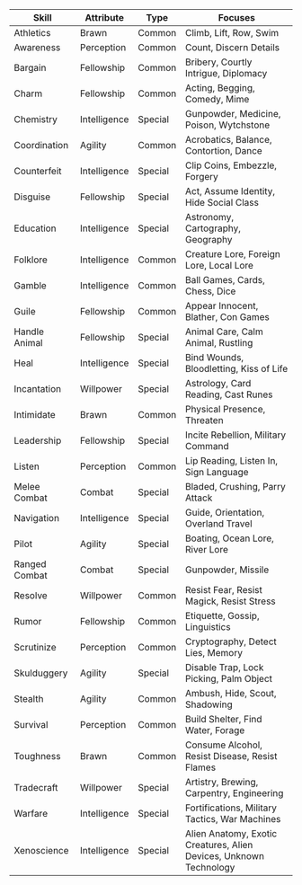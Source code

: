 | Skill         | Attribute    | Type    | Focuses                                                            |
| ------------- | ------------ | ------- | ------------------------------------------------------------------ |
| Athletics     | Brawn        | Common  | Climb, Lift, Row, Swim                                             |
| Awareness     | Perception   | Common  | Count, Discern Details                                             |
| Bargain       | Fellowship   | Common  | Bribery, Courtly Intrigue, Diplomacy                               |
| Charm         | Fellowship   | Common  | Acting, Begging, Comedy, Mime                                      |
| Chemistry     | Intelligence | Special | Gunpowder, Medicine, Poison, Wytchstone                            |
| Coordination  | Agility      | Common  | Acrobatics, Balance, Contortion, Dance                             |
| Counterfeit   | Intelligence | Special | Clip Coins, Embezzle, Forgery                                      |
| Disguise      | Fellowship   | Special | Act, Assume Identity, Hide Social Class                            |
| Education     | Intelligence | Special | Astronomy, Cartography, Geography                                  |
| Folklore      | Intelligence | Common  | Creature Lore, Foreign Lore, Local Lore                            |
| Gamble        | Intelligence | Common  | Ball Games, Cards, Chess, Dice                                     |
| Guile         | Fellowship   | Common  | Appear Innocent, Blather, Con Games                                |
| Handle Animal | Fellowship   | Special | Animal Care, Calm Animal, Rustling                                 |
| Heal          | Intelligence | Special | Bind Wounds, Bloodletting, Kiss of Life                            |
| Incantation   | Willpower    | Special | Astrology, Card Reading, Cast Runes                                |
| Intimidate    | Brawn        | Common  | Physical Presence, Threaten                                        |
| Leadership    | Fellowship   | Special | Incite Rebellion, Military Command                                 |
| Listen        | Perception   | Common  | Lip Reading, Listen In, Sign Language                              |
| Melee Combat  | Combat       | Special | Bladed, Crushing, Parry Attack                                     |
| Navigation    | Intelligence | Special | Guide, Orientation, Overland Travel                                |
| Pilot         | Agility      | Special | Boating, Ocean Lore, River Lore                                    |
| Ranged Combat | Combat       | Special | Gunpowder, Missile                                                 |
| Resolve       | Willpower    | Common  | Resist Fear, Resist Magick, Resist Stress                          |
| Rumor         | Fellowship   | Common  | Etiquette, Gossip, Linguistics                                     |
| Scrutinize    | Perception   | Common  | Cryptography, Detect Lies, Memory                                  |
| Skulduggery   | Agility      | Special | Disable Trap, Lock Picking, Palm Object                            |
| Stealth       | Agility      | Common  | Ambush, Hide, Scout, Shadowing                                     |
| Survival      | Perception   | Common  | Build Shelter, Find Water, Forage                                  |
| Toughness     | Brawn        | Common  | Consume Alcohol, Resist Disease, Resist Flames                     |
| Tradecraft    | Willpower    | Special | Artistry, Brewing, Carpentry, Engineering                          |
| Warfare       | Intelligence | Special | Fortifications, Military Tactics, War Machines                     |
| Xenoscience   | Intelligence | Special | Alien Anatomy, Exotic Creatures, Alien Devices, Unknown Technology |
